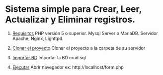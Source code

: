 # Sistema simple para Crear, Leer, Actualizar y Eliminar registros.

1. [Requisitos](#install-prerequisites)
  PHP versión 5 o superior.
  Mysql Server o MariaDB.
  Servidor Apache, Nginx, Lighttpd.

2. [Clonar el proyecto](#clone-the-project)
    Clonar el proyecto a la carpeta de su servidor

3. [Importar BD](#import-bd)
    Importar la BD crud.sql

3. [Ejecutar](#ejecutar)
    Abrir navegador ex: http://localhost/form.php
